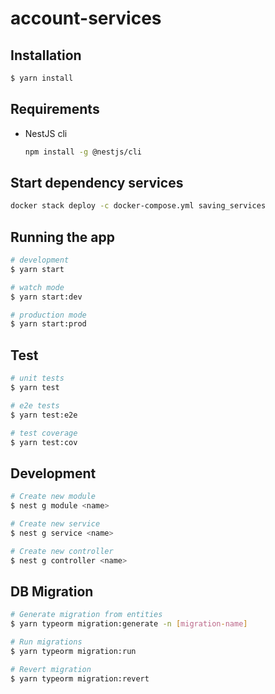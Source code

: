 # account-services

## Installation

```bash
$ yarn install
```

## Requirements

- NestJS cli

  ```bash
  npm install -g @nestjs/cli
  ```

## Start dependency services

```bash
docker stack deploy -c docker-compose.yml saving_services
```

## Running the app

```bash
# development
$ yarn start

# watch mode
$ yarn start:dev

# production mode
$ yarn start:prod
```

## Test

```bash
# unit tests
$ yarn test

# e2e tests
$ yarn test:e2e

# test coverage
$ yarn test:cov
```

## Development

```bash
# Create new module
$ nest g module <name>

# Create new service
$ nest g service <name>

# Create new controller
$ nest g controller <name>
```

## DB Migration

```bash
# Generate migration from entities
$ yarn typeorm migration:generate -n [migration-name]

# Run migrations
$ yarn typeorm migration:run

# Revert migration
$ yarn typeorm migration:revert

```
